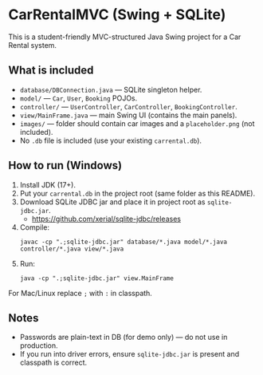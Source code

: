 # CarRentalMVC (Swing + SQLite)
This is a student-friendly MVC-structured Java Swing project for a Car Rental system.

## What is included
- `database/DBConnection.java` — SQLite singleton helper.
- `model/` — `Car`, `User`, `Booking` POJOs.
- `controller/` — `UserController`, `CarController`, `BookingController`.
- `view/MainFrame.java` — main Swing UI (contains the main panels).
- `images/` — folder should contain car images and a `placeholder.png` (not included).
- No `.db` file is included (use your existing `carrental.db`).

## How to run (Windows)
1. Install JDK (17+).
2. Put your `carrental.db` in the project root (same folder as this README).
3. Download SQLite JDBC jar and place it in project root as `sqlite-jdbc.jar`.
   - https://github.com/xerial/sqlite-jdbc/releases
4. Compile:
   ```
   javac -cp ".;sqlite-jdbc.jar" database/*.java model/*.java controller/*.java view/*.java
   ```
5. Run:
   ```
   java -cp ".;sqlite-jdbc.jar" view.MainFrame
   ```

For Mac/Linux replace `;` with `:` in classpath.

## Notes
- Passwords are plain-text in DB (for demo only) — do not use in production.
- If you run into driver errors, ensure `sqlite-jdbc.jar` is present and classpath is correct.
